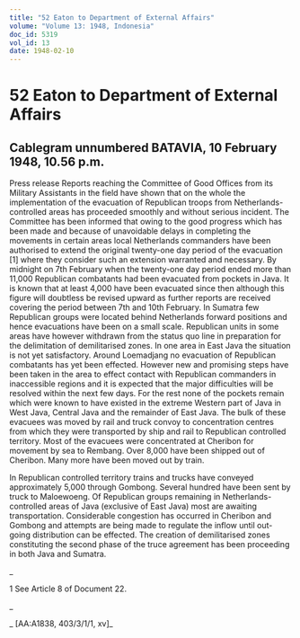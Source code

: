 ```yaml
---
title: "52 Eaton to Department of External Affairs"
volume: "Volume 13: 1948, Indonesia"
doc_id: 5319
vol_id: 13
date: 1948-02-10
---
```


# 52 Eaton to Department of External Affairs

## Cablegram unnumbered BATAVIA, 10 February 1948, 10.56 p.m.

Press release Reports reaching the Committee of Good Offices from its Military Assistants in the field have shown that on the whole the implementation of the evacuation of Republican troops from Netherlands-controlled areas has proceeded smoothly and without serious incident. The Committee has been informed that owing to the good progress which has been made and because of unavoidable delays in completing the movements in certain areas local Netherlands commanders have been authorised to extend the original twenty-one day period of the evacuation [1] where they consider such an extension warranted and necessary. By midnight on 7th February when the twenty-one day period ended more than 11,000 Republican combatants had been evacuated from pockets in Java. It is known that at least 4,000 have been evacuated since then although this figure will doubtless be revised upward as further reports are received covering the period between 7th and 10th February. In Sumatra few Republican groups were located behind Netherlands forward positions and hence evacuations have been on a small scale. Republican units in some areas have however withdrawn from the status quo line in preparation for the delimitation of demilitarised zones. In one area in East Java the situation is not yet satisfactory. Around Loemadjang no evacuation of Republican combatants has yet been effected. However new and promising steps have been taken in the area to effect contact with Republican commanders in inaccessible regions and it is expected that the major difficulties will be resolved within the next few days. For the rest none of the pockets remain which were known to have existed in the extreme Western part of Java in West Java, Central Java and the remainder of East Java. The bulk of these evacuees was moved by rail and truck convoy to concentration centres from which they were transported by ship and rail to Republican controlled territory. Most of the evacuees were concentrated at Cheribon for movement by sea to Rembang. Over 8,000 have been shipped out of Cheribon. Many more have been moved out by train.

In Republican controlled territory trains and trucks have conveyed approximately 5,000 through Gombong. Several hundred have been sent by truck to Maloewoeng. Of Republican groups remaining in Netherlands-controlled areas of Java (exclusive of East Java) most are awaiting transportation. Considerable congestion has occurred in Cheribon and Gombong and attempts are being made to regulate the inflow until out-going distribution can be effected. The creation of demilitarised zones constituting the second phase of the truce agreement has been proceeding in both Java and Sumatra.

_

1 See Article 8 of Document 22.

_

_ [AA:A1838, 403/3/1/1, xv]_
